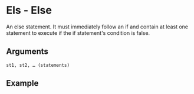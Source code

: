 # Els - Else

An else statement. It must immediately follow an if and contain at least one statement to execute if the if statement's condition is false.

## Arguments

```st1, st2, … (statements)```

## Example

<editor :code='`
Else Example
by Milo Jacobs\n
was var two.
when par var one. pri "value is one"!
else print "value is two"!
`' 
:code-wordier="`
Else Example
by Milo Jacobs\n
'Was var two?'
When I compared var to one, it was awesome.
I printed &quot value is one&quot!
else, I printed &quot value is two&quot!
`"
output-method='console'></editor>